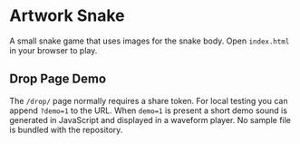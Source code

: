 # Artwork Snake

A small snake game that uses images for the snake body. Open `index.html` in your browser to play.

## Drop Page Demo

The `/drop/` page normally requires a share token. For local testing you can
append `?demo=1` to the URL. When `demo=1` is present a short demo sound is
generated in JavaScript and displayed in a waveform player. No sample file is
bundled with the repository.
